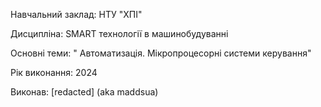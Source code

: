 Навчальний заклад: НТУ "ХПІ"

Дисципліна: SMART технології в машинобудуванні

Основні теми: " Автоматизація. Мікропроцесорні системи керування"

Рік виконання: 2024

Виконав: \[redacted\] (aka maddsua)
